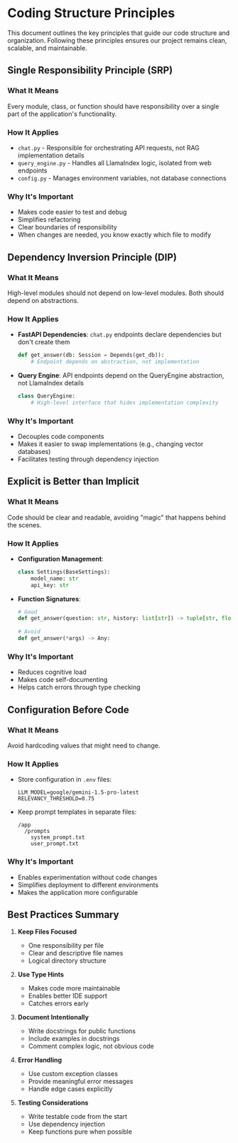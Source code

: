 # Coding Structure Principles

This document outlines the key principles that guide our code structure and organization. Following these principles ensures our project remains clean, scalable, and maintainable.

## Single Responsibility Principle (SRP)

### What It Means

Every module, class, or function should have responsibility over a single part of the application's functionality.

### How It Applies

- `chat.py` - Responsible for orchestrating API requests, not RAG implementation details
- `query_engine.py` - Handles all LlamaIndex logic, isolated from web endpoints
- `config.py` - Manages environment variables, not database connections

### Why It's Important

- Makes code easier to test and debug
- Simplifies refactoring
- Clear boundaries of responsibility
- When changes are needed, you know exactly which file to modify

## Dependency Inversion Principle (DIP)

### What It Means

High-level modules should not depend on low-level modules. Both should depend on abstractions.

### How It Applies

- **FastAPI Dependencies**: `chat.py` endpoints declare dependencies but don't create them

  ```python
  def get_answer(db: Session = Depends(get_db)):
      # Endpoint depends on abstraction, not implementation
  ```

- **Query Engine**: API endpoints depend on the QueryEngine abstraction, not LlamaIndex details

  ```python
  class QueryEngine:
      # High-level interface that hides implementation complexity
  ```

### Why It's Important

- Decouples code components
- Makes it easier to swap implementations (e.g., changing vector databases)
- Facilitates testing through dependency injection

## Explicit is Better than Implicit

### What It Means

Code should be clear and readable, avoiding "magic" that happens behind the scenes.

### How It Applies

- **Configuration Management**:

  ```python
  class Settings(BaseSettings):
      model_name: str
      api_key: str
  ```

- **Function Signatures**:

  ```python
  # Good
  def get_answer(question: str, history: list[str]) -> tuple[str, float]:
      
  # Avoid
  def get_answer(*args) -> Any:
  ```

### Why It's Important

- Reduces cognitive load
- Makes code self-documenting
- Helps catch errors through type checking

## Configuration Before Code

### What It Means

Avoid hardcoding values that might need to change.

### How It Applies

- Store configuration in `.env` files:

  ```env
  LLM_MODEL=google/gemini-1.5-pro-latest
  RELEVANCY_THRESHOLD=0.75
  ```

- Keep prompt templates in separate files:

  ```
  /app
    /prompts
      system_prompt.txt
      user_prompt.txt
  ```

### Why It's Important

- Enables experimentation without code changes
- Simplifies deployment to different environments
- Makes the application more configurable

## Best Practices Summary

1. **Keep Files Focused**
   - One responsibility per file
   - Clear and descriptive file names
   - Logical directory structure

2. **Use Type Hints**
   - Makes code more maintainable
   - Enables better IDE support
   - Catches errors early

3. **Document Intentionally**
   - Write docstrings for public functions
   - Include examples in docstrings
   - Comment complex logic, not obvious code

4. **Error Handling**
   - Use custom exception classes
   - Provide meaningful error messages
   - Handle edge cases explicitly

5. **Testing Considerations**
   - Write testable code from the start
   - Use dependency injection
   - Keep functions pure when possible
